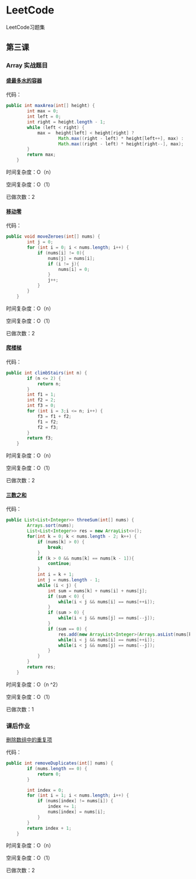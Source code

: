 # LeetCode
LeetCode习题集

## 第三课

### Array 实战题目

#### [盛最多水的容器](https://leetcode-cn.com/problems/container-with-most-water/)

代码：

```java
public int maxArea(int[] height) {
		int max = 0;
		int left = 0;
		int right = height.length - 1;
		while (left < right) {
			max =  height[left] < height[right] ?
					Math.max((right - left) * height[left++], max) :
					Math.max((right - left) * height[right--], max);
		}
		return max;
    }
```

时间复杂度：O（n）

空间复杂度：O（1）

已做次数：2

#### [移动零](https://github.com/AskFairy/LeetCode/blob/master/java/one/MoveZeroes.java)

代码：

```java
public void moveZeroes(int[] nums) {
    	int j = 0;
    	for (int i = 0; i < nums.length; i++) {
    		if (nums[i] != 0){
    			nums[j] = nums[i];
    			if (i != j){
    				nums[i] = 0;
				}
				j++;
			}
		}
    }
```

时间复杂度：O（n）

空间复杂度：O（1）

已做次数：2

#### [爬楼梯](https://github.com/AskFairy/LeetCode/blob/master/java/one/ClimbingStairs.java)

代码：

```java
public int climbStairs(int n) {
    	if (n <= 2) {
    		return n;
		}
    	int f1 = 1;
    	int f2 = 2;
    	int f3 = 0;
    	for (int i = 3;i <= n; i++) {
    		f3 = f1 + f2;
    		f1 = f2;
    		f2 = f3;
		}
    	return f3;
    }
```

时间复杂度：O（n）

空间复杂度：O（1）

已做次数：2

#### [三数之和](https://github.com/AskFairy/LeetCode/blob/master/java/one/ThreeSum.java)

代码：

```java
public List<List<Integer>> threeSum(int[] nums) {
		Arrays.sort(nums);
		List<List<Integer>> res = new ArrayList<>();
		for(int k = 0; k < nums.length - 2; k++) {
			if (nums[k] > 0) {
				break;
			}
			if (k > 0 && nums[k] == nums[k - 1]){
				continue;
			}
			int i = k + 1;
			int j = nums.length - 1;
			while (i < j) {
				int sum = nums[k] + nums[i] + nums[j];
				if (sum < 0) {
					while(i < j && nums[i] == nums[++i]);
				}
				if (sum > 0) {
					while(i < j && nums[j] == nums[--j]);
				}
				if (sum == 0) {
					res.add(new ArrayList<Integer>(Arrays.asList(nums[k],nums[i],nums[j])));
					while(i < j && nums[i] == nums[++i]);
					while(i < j && nums[j] == nums[--j]);
				}
			}
		}
		return res;
    }
```

时间复杂度：O（n ^2）

空间复杂度：O（1）

已做次数：1

### 课后作业

[删除数组中的重复项](https://github.com/AskFairy/LeetCode/blob/master/java/one/RemoveDuplicatesFromSortedArray.java)

代码：

```java
public int removeDuplicates(int[] nums) {
		if (nums.length == 0) {
			return 0;
		}

		int index = 0;
		for (int i = 1; i < nums.length; i++) {
			if (nums[index] != nums[i]) {
				index += 1;
				nums[index] = nums[i];
			}
		}
		return index + 1;
    }
```

时间复杂度：O（n）

空间复杂度：O（1）

已做次数：2